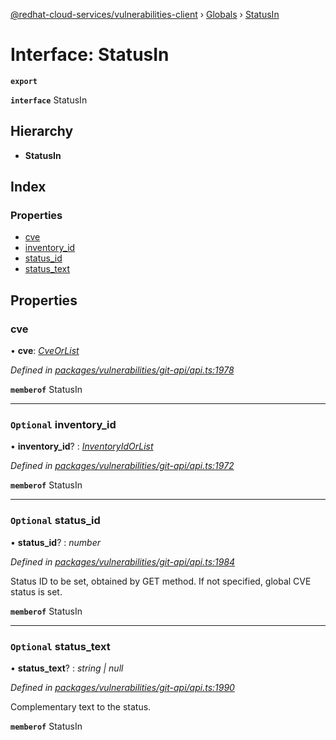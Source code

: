 [@redhat-cloud-services/vulnerabilities-client](../README.md) › [Globals](../globals.md) › [StatusIn](statusin.md)

# Interface: StatusIn

**`export`** 

**`interface`** StatusIn

## Hierarchy

* **StatusIn**

## Index

### Properties

* [cve](statusin.md#cve)
* [inventory_id](statusin.md#optional-inventory_id)
* [status_id](statusin.md#optional-status_id)
* [status_text](statusin.md#optional-status_text)

## Properties

###  cve

• **cve**: *[CveOrList](../globals.md#cveorlist)*

*Defined in [packages/vulnerabilities/git-api/api.ts:1978](https://github.com/RedHatInsights/javascript-clients/blob/master/packages/vulnerabilities/git-api/api.ts#L1978)*

**`memberof`** StatusIn

___

### `Optional` inventory_id

• **inventory_id**? : *[InventoryIdOrList](../globals.md#inventoryidorlist)*

*Defined in [packages/vulnerabilities/git-api/api.ts:1972](https://github.com/RedHatInsights/javascript-clients/blob/master/packages/vulnerabilities/git-api/api.ts#L1972)*

**`memberof`** StatusIn

___

### `Optional` status_id

• **status_id**? : *number*

*Defined in [packages/vulnerabilities/git-api/api.ts:1984](https://github.com/RedHatInsights/javascript-clients/blob/master/packages/vulnerabilities/git-api/api.ts#L1984)*

Status ID to be set, obtained by GET method. If not specified, global CVE status is set.

**`memberof`** StatusIn

___

### `Optional` status_text

• **status_text**? : *string | null*

*Defined in [packages/vulnerabilities/git-api/api.ts:1990](https://github.com/RedHatInsights/javascript-clients/blob/master/packages/vulnerabilities/git-api/api.ts#L1990)*

Complementary text to the status.

**`memberof`** StatusIn
